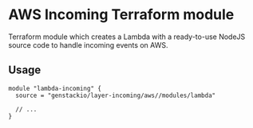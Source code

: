 # AWS Incoming Terraform module

Terraform module which creates a Lambda with a ready-to-use NodeJS source code to handle
incoming events on AWS.

## Usage

```hcl
module "lambda-incoming" {
  source = "genstackio/layer-incoming/aws//modules/lambda"

  // ...
}
```
